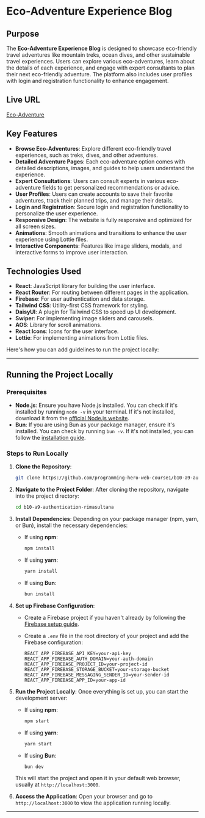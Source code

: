 # Eco-Adventure Experience Blog

## Purpose
The **Eco-Adventure Experience Blog** is designed to showcase eco-friendly travel adventures like mountain treks, ocean dives, and other sustainable travel experiences. Users can explore various eco-adventures, learn about the details of each experience, and engage with expert consultants to plan their next eco-friendly adventure. The platform also includes user profiles with login and registration functionality to enhance engagement.

## Live URL
[Eco-Adventure](https://adventure-hub-site.web.app/)

## Key Features
- **Browse Eco-Adventures**: Explore different eco-friendly travel experiences, such as treks, dives, and other adventures.
- **Detailed Adventure Pages**: Each eco-adventure option comes with detailed descriptions, images, and guides to help users understand the experience.
- **Expert Consultations**: Users can consult experts in various eco-adventure fields to get personalized recommendations or advice.
- **User Profiles**: Users can create accounts to save their favorite adventures, track their planned trips, and manage their details.
- **Login and Registration**: Secure login and registration functionality to personalize the user experience.
- **Responsive Design**: The website is fully responsive and optimized for all screen sizes.
- **Animations**: Smooth animations and transitions to enhance the user experience using Lottie files.
- **Interactive Components**: Features like image sliders, modals, and interactive forms to improve user interaction.

## Technologies Used
- **React**: JavaScript library for building the user interface.
- **React Router**: For routing between different pages in the application.
- **Firebase**: For user authentication and data storage.
- **Tailwind CSS**: Utility-first CSS framework for styling.
- **DaisyUI**: A plugin for Tailwind CSS to speed up UI development.
- **Swiper**: For implementing image sliders and carousels.
- **AOS**: Library for scroll animations.
- **React Icons**: Icons for the user interface.
- **Lottie**: For implementing animations from Lottie files.



Here's how you can add guidelines to run the project locally:

---

## Running the Project Locally

### Prerequisites
- **Node.js**: Ensure you have Node.js installed. You can check if it's installed by running `node -v` in your terminal. If it's not installed, download it from the [official Node.js website](https://nodejs.org/).
- **Bun**: If you are using Bun as your package manager, ensure it's installed. You can check by running `bun -v`. If it's not installed, you can follow the [installation guide](https://bun.sh/).

### Steps to Run Locally

1. **Clone the Repository**:
   ```bash
   git clone https://github.com/programming-hero-web-course1/b10-a9-authentication-rimasultana
   ```
   
2. **Navigate to the Project Folder**:
   After cloning the repository, navigate into the project directory:
   ```bash
   cd b10-a9-authentication-rimasultana
   ```

3. **Install Dependencies**:
   Depending on your package manager (npm, yarn, or Bun), install the necessary dependencies:

   - If using **npm**:
     ```bash
     npm install
     ```
   - If using **yarn**:
     ```bash
     yarn install
     ```
   - If using **Bun**:
     ```bash
     bun install
     ```

4. **Set up Firebase Configuration**:
   - Create a Firebase project if you haven't already by following the [Firebase setup guide](https://firebase.google.com/docs/web/setup).
   - Create a `.env` file in the root directory of your project and add the Firebase configuration:

     ```env
     REACT_APP_FIREBASE_API_KEY=your-api-key
     REACT_APP_FIREBASE_AUTH_DOMAIN=your-auth-domain
     REACT_APP_FIREBASE_PROJECT_ID=your-project-id
     REACT_APP_FIREBASE_STORAGE_BUCKET=your-storage-bucket
     REACT_APP_FIREBASE_MESSAGING_SENDER_ID=your-sender-id
     REACT_APP_FIREBASE_APP_ID=your-app-id
     ```

5. **Run the Project Locally**:
   Once everything is set up, you can start the development server:
   
   - If using **npm**:
     ```bash
     npm start
     ```
   - If using **yarn**:
     ```bash
     yarn start
     ```
   - If using **Bun**:
     ```bash
     bun dev
     ```

   This will start the project and open it in your default web browser, usually at `http://localhost:3000`.

6. **Access the Application**:
   Open your browser and go to `http://localhost:3000` to view the application running locally.

---
